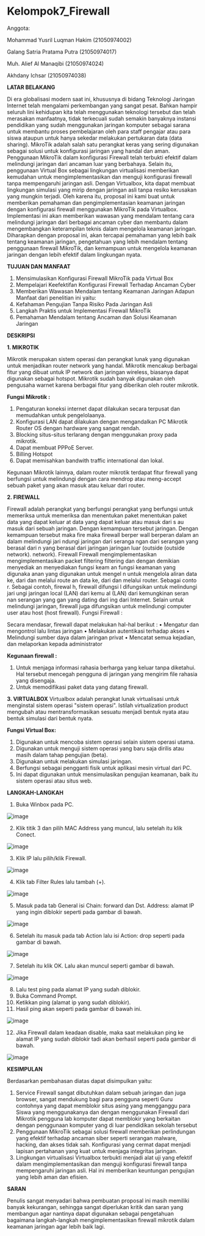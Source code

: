 # Kelompok7_Firewall
Anggota:

Mohammad Yusril Luqman Hakim	(21050974002)

Galang Satria Pratama Putra	(21050974017)

Muh. Alief Al Manaqibi	(21050974024)

Akhdany Ichsar	(21050974038)



**LATAR BELAKANG**

Di era globalisasi modern saat ini, khususnya di bidang Teknologi Jaringan Internet telah mengalami perkembangan yang sangat pesat. Bahkan hampir seluruh lini kehidupan kita telah menggunakan teknologi tersebut dan telah merasakan manfaatnya, tidak terkecuali sudah semakin banyaknya instansi pendidikan yang sudah menggunakan jaringan komputer sebagai sarana untuk membantu proses pembelajaran oleh para staff pengajar atau para siswa ataupun untuk hanya sekedar melakukan pertukaran data (data sharing).
MikroTik adalah salah satu perangkat keras yang sering digunakan sebagai solusi untuk konfigurasi jaringan yang handal dan aman. Penggunaan MikroTik dalam konfigurasi Firewall telah terbukti efektif dalam melindungi jaringan dari ancaman luar yang berbahaya.
Selain itu, penggunaan Virtual Box sebagai lingkungan virtualisasi memberikan kemudahan untuk mengimplementasikan dan menguji konfigurasi firewall tanpa mempengaruhi jaringan asli. Dengan Virtualbox, kita dapat membuat lingkungan simulasi yang mirip dengan jaringan asli tanpa resiko kerusakan yang mungkin terjadi.
Oleh karena itu, proposal ini kami buat untuk memberikan pemahaman dan pengimplementasian keamanan jaringan dengan konfigurasi firewall menggunakan MikroTik pada Virtualbox. Implementasi ini akan memberikan wawasan yang mendalam tentang cara melindungi jaringan dari berbagai ancaman cyber dan membantu dalam mengembangkan keterampilan teknis dalam mengelola keamanan jaringan.
Diharapkan dengan proposal ini, akan tercapai pemahaman yang lebih baik tentang keamanan jaringan, pengetahuan yang lebih mendalam tentang penggunaan firewall MikroTik, dan kemampuan untuk mengelola keamanan jaringan dengan lebih efektif dalam lingkungan nyata.

**TUJUAN DAN MANFAAT**

1.	Mensimulasikan Konfigurasi Firewall MikroTik pada Virtual Box
2.	Mempelajari Keefektifan Konfigurasi Firewall Terhadap Ancaman Cyber
3.	Memberikan Wawasan Mendalam tentang Keamanan Jaringan Adapun Manfaat dari penelitian ini yaitu:
1.	Kefahaman Pengujian Tanpa Risiko Pada Jaringan Asli
2.	Langkah Praktis untuk Implementasi Firewall MikroTik
3.	Pemahaman Mendalam tentang Ancaman dan Solusi Keamanan Jaringan

**DESKRIPSI**

**1.	MIKROTIK**

Mikrotik merupakan sistem operasi dan perangkat lunak yang digunakan untuk menjadikan router network yang handal. Mikrotik mencakup berbagai fitur yang dibuat untuk IP network dan jaringan wireless, biasanya dapat digunakan sebagai hotspot. Mikrotik sudah banyak digunakan oleh pengusaha warnet karena berbagai fitur yang diberikan oleh router mikrotik.

**Fungsi Mikrotik :**
1.	Pengaturan	koneksi	internet	dapat	dilakukan	secara	terpusat	dan memudahkan untuk pengelolaanya.
2.	Konfigurasi LAN dapat dilakukan dengan mengandalkan PC Mikrotik Router OS dengan hardware yang sangat rendah.
3.	Blocking situs-situs terlarang dengan menggunakan proxy pada mikrotik.
4.	Dapat membuat PPPoE Server.
5.	Billing Hotspot
6.	Dapat memisahkan bandwith traffic international dan lokal.


Kegunaan Mikrotik lainnya, dalam router mikrotik terdapat fitur firewall yang berfungsi untuk melindungi dengan cara mendrop atau meng-accept sebuah paket yang akan masuk atau keluar dari router.

**2.	FIREWALL**

Firewall adalah perangkat yang berfungsi perangkat yang berfungsi untuk memeriksa untuk memeriksa dan menentukan paket menentukan paket data yang dapat keluar at data yang dapat keluar atau masuk dari s au masuk dari sebuah jaringan. Dengan kemampuan tersebut jaringan. Dengan kemampuan tersebut maka fire maka firewall berper wall berperan dalam an dalam melindungi jari ndungi jaringan dari seranga ngan dari serangan yang berasal dari n yang berasal dari  jaringan  jaringan luar (outside (outside network). network). 
Firewall Firewall mengimplementasikan mengimplementasikan packet filtering filtering dan dengan demikian menyediak an menyediakan fungsi keam an fungsi keamanan yang digunaka anan yang digunakan untuk mengel n untuk mengelola aliran data ke, dari dan melalui route an data ke, dari dan melalui router. Sebagai conto r. Sebagai contoh, firewal h, firewall difungsi l difungsikan untuk  melindungi jari ungi jaringan local (LAN) dari kemu al (LAN) dari kemungkinan seran nan serangan yang gan yang dating dari ing dari Internet. Selain untuk melindungi jaringan, firewall juga difungsikan untuk  melindungi computer user atau host (host firewall).
Fungsi Firewall :

Secara mendasar, firewall dapat melakukan hal-hal berikut :
•	Mengatur dan mengontrol lalu lintas jaringan
•	Melakukan autentikasi terhadap akses
•	Melindungi sumber daya dalam jaringan privat
•	Mencatat semua kejadian, dan melaporkan kepada administrator

**Kegunaan firewall :**
1.	Untuk menjaga informasi rahasia berharga yang keluar tanpa diketahui. Hal tersebut mencegah pengguna di jaringan yang mengirim file rahasia yang disengaja.
2.	Untuk memodifikasi paket data yang datang firewall.


**3.	VIRTUALBOX**
Virtualbox adalah perangkat lunak virtualisasi untuk menginstal sistem operasi "sistem operasi". Istilah virtualization product mengubah atau mentransformasikan sesuatu menjadi bentuk nyata atau bentuk simulasi dari bentuk nyata.

**Fungsi Virtual Box:**
1.	Digunakan untuk mencoba sistem operasi selain sistem operasi utama.
2.	Digunakan untuk menguji sistem operasi yang baru saja dirilis atau masih dalam tahap pengujian (beta).
3.	Digunakan untuk melakukan simulasi jaringan.
4.	Berfungsi sebagai pengganti fisik untuk aplikasi mesin virtual dari PC.
5.	Ini dapat digunakan untuk mensimulasikan pengujian keamanan, baik itu sistem operasi atau situs web.

**LANGKAH-LANGKAH**
1.	Buka Winbox pada PC.

 
 ![image](https://github.com/AkhdanyIchsar/Kelompok7_Firewall/assets/116287420/4ebabb33-5f0d-4a30-92d7-5e3b1c0f19e9)


2.	Klik titik 3 dan pilih MAC Address yang muncul, lalu setelah itu klik Conect.

 
 ![image](https://github.com/AkhdanyIchsar/Kelompok7_Firewall/assets/116287420/45c95247-62af-45ee-93fe-4e3d48455116)


3.	Klik IP lalu pilih/klik Firewall.

 
 ![image](https://github.com/AkhdanyIchsar/Kelompok7_Firewall/assets/116287420/a460b3ff-8b0f-4a0b-b68d-db7afca72add)


4.	Klik tab Filter Rules lalu tambah (+).

 
 ![image](https://github.com/AkhdanyIchsar/Kelompok7_Firewall/assets/116287420/2ac2505f-688b-4d7f-a1c0-c2a445b64a1b)


5.	Masuk pada tab General isi Chain: forward dan Dst. Address: alamat IP yang ingin diblokir seperti pada gambar di bawah.

 
 ![image](https://github.com/AkhdanyIchsar/Kelompok7_Firewall/assets/116287420/6c4a2e6c-a908-4152-b3be-9c011acf61de)


6.	Setelah itu masuk pada tab Action lalu isi Action: drop seperti pada gambar di bawah.

 
 ![image](https://github.com/AkhdanyIchsar/Kelompok7_Firewall/assets/116287420/aa0da509-9cbb-4700-8d96-477968454304)


7.	Setelah itu klik OK. Lalu akan muncul seperti gambar di bawah.

 
 ![image](https://github.com/AkhdanyIchsar/Kelompok7_Firewall/assets/116287420/6db67e62-54dd-4cd6-a35e-b1c647ed48f8)


8.	Lalu test ping pada alamat IP yang sudah diblokir.
9.	Buka Command Prompt.
10.	Ketikkan ping (alamat ip yang sudah diblokir).
11.	Hasil ping akan seperti pada gambar di bawah ini.

 
 ![image](https://github.com/AkhdanyIchsar/Kelompok7_Firewall/assets/116287420/a9cf78f5-459e-43f2-839f-266a2486ed1a)


12.	Jika Firewall dalam keadaan disable, maka saat melakukan ping ke alamat IP yang sudah diblokir tadi akan berhasil seperti pada gambar di bawah.
 
  
  ![image](https://github.com/AkhdanyIchsar/Kelompok7_Firewall/assets/116287420/df5db5d1-9b7c-4577-9984-61742631b2aa)


**KESIMPULAN**

Berdasarkan pembahasan diatas dapat disimpulkan yaitu:
1.	Service Firewall sangat dibutuhkan dalam sebuah jaringan dan juga browser, sangat mendukung bagi para pengguna seperti Guru contohnya yang dapat memblokir situs asing yang mengganggu para Siswa yang menggunakanya dan dengan menggunakan Firewall dari Mikrotik pengguna lab komputer dapat memblokir yang berkaitan dengan penggunaan komputer yang di luar pendidikan sekolah tersebut
2.	Penggunaan MikroTik sebagai solusi firewall memberikan perlindungan yang efektif terhadap ancaman siber seperti serangan malware, hacking, dan akses tidak sah. Konfigurasi yang cermat dapat menjadi lapisan pertahanan yang kuat untuk menjaga integritas jaringan.
3.	Lingkungan virtualisasi Virtualbox terbukti menjadi alat uji yang efektif dalam mengimplementasikan dan menguji konfigurasi firewall tanpa mempengaruhi jaringan asli. Hal ini memberikan keuntungan pengujian yang lebih aman dan efisien.

**SARAN**

Penulis sangat menyadari bahwa pembuatan proposal ini masih memiliki banyak kekurangan, sehingga sangat diperlukan kritik dan saran yang membangun agar nantinya dapat digunakan sebagai pengetahuan bagaimana langkah-langkah mengimplementasikan firewall mikrotik dalam keamanan jaringan agar lebih baik lagi.

